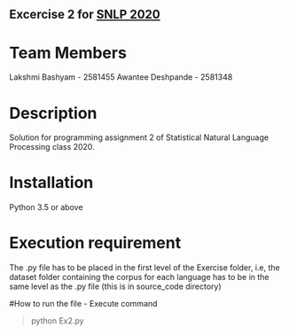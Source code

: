 ## Excercise 2 for [SNLP 2020](https://www.lsv.uni-saarland.de/statistical-natural-language-processing-summer-2020/)

# Team Members
Lakshmi Bashyam - 2581455
Awantee Deshpande - 2581348

# Description
Solution for programming assignment 2 of Statistical Natural Language Processing class 2020.

# Installation 
Python 3.5 or above

# Execution requirement
The .py file has to be placed in the first level of the Exercise folder, i.e, the dataset folder containing the corpus for each language has to be in the same level as the .py file (this is in source_code directory)

#How to run the file - Execute command
> python Ex2.py